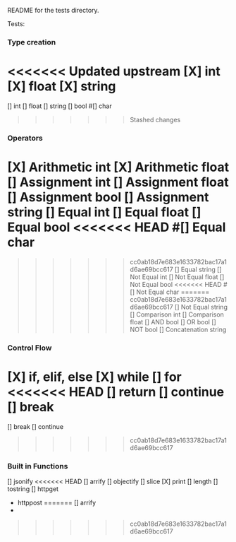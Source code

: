 README for the tests directory.

Tests: 

### Type creation

<<<<<<< Updated upstream
[X] int
[X] float
[X] string
=======
[] int
[] float
[] string
[] bool
#[] char
>>>>>>> Stashed changes

### Operators

[X] Arithmetic int
[X] Arithmetic float
[] Assignment int
[] Assignment float
[] Assignment bool
[] Assignment string
[] Equal int
[] Equal float
[] Equal bool
<<<<<<< HEAD
#[] Equal char
=======
>>>>>>> cc0ab18d7e683e1633782bac17a1d6ae69bcc617
[] Equal string
[] Not Equal int
[] Not Equal float
[] Not Equal bool
<<<<<<< HEAD
#[] Not Equal char
=======
>>>>>>> cc0ab18d7e683e1633782bac17a1d6ae69bcc617
[] Not Equal string
[] Comparison int
[] Comparison float
[] AND bool
[] OR bool
[] NOT bool
[] Concatenation string

### Control Flow

[X] if, elif, else
[X] while
[] for
<<<<<<< HEAD
[] return
[] continue
[] break
=======
[] break
[] continue
>>>>>>> cc0ab18d7e683e1633782bac17a1d6ae69bcc617

### Built in Functions

[] jsonify
<<<<<<< HEAD
[] arrify
[] objectify
[] slice
[X] print
[] length
[] tostring
[] httpget
- httppost 
=======
[]  arrify
- 
>>>>>>> cc0ab18d7e683e1633782bac17a1d6ae69bcc617
